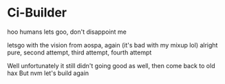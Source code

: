 # Ci-Builder
hoo humans lets goo, don't disappoint me

letsgo with the vision from aospa, again (it's bad with my mixup lol)
alright pure, second attempt, third attempt, fourth attempt

Well unfortunately it still didn't going good as well, then come back to old hax
But nvm let's build again 
